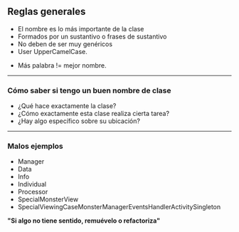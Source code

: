 ## **Reglas generales**
* El nombre es lo más importante de la clase
* Formados por un sustantivo o frases de sustantivo
* No deben de ser muy genéricos
* User UpperCamelCase.
- Más palabra != mejor nombre.
---
### Cómo saber si tengo un buen nombre de clase
* ¿Qué hace exactamente la clase?
* ¿Cómo exactamente esta clase realiza cierta tarea?
* ¿Hay algo específico sobre su ubicación?
---
### Malos ejemplos
* Manager
* Data
* Info
* Individual
* Processor
* SpecialMonsterView
* SpecialViewingCaseMonsterManagerEventsHandlerActivitySingleton

**"Si algo no tiene sentido, remuévelo o refactoriza"**